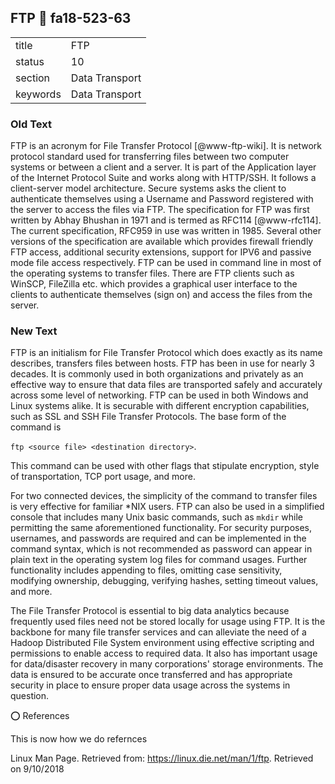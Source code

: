 ## FTP :wave: fa18-523-63


|          |                |
| -------- | -------------- |
| title    | FTP            | 
| status   | 10             |
| section  | Data Transport |
| keywords | Data Transport |

### Old Text

FTP is an acronym for File Transfer Protocol [@www-ftp-wiki]. It
is network protocol standard used for transferring files between two
computer systems or between a client and a server. It is part of the
Application layer of the Internet Protocol Suite and works along with
HTTP/SSH. It follows a client-server model architecture. Secure
systems asks the client to authenticate themselves using a Username
and Password registered with the server to access the files via
FTP. The specification for FTP was first written by Abhay Bhushan in
1971 and is termed as RFC114 [@www-rfc114]. The current
specification, RFC959 in use was written in 1985. Several other
versions of the specification are available which provides firewall
friendly FTP access, additional security extensions, support for IPV6
and passive mode file access respectively. FTP can be used in command
line in most of the operating systems to transfer files. There are FTP
clients such as WinSCP, FileZilla etc. which provides a graphical user
interface to the clients to authenticate themselves (sign on) and
access the files from the server.


     



### New Text

FTP is an initialism for File Transfer Protocol which does exactly as
its name describes, transfers files between hosts. FTP has been in use
for nearly 3 decades. It is commonly used in both organizations and
privately as an effective way to ensure that data files are
transported safely and accurately across some level of networking. FTP
can be used in both Windows and Linux systems alike. It is securable
with different encryption capabilities, such as SSL and SSH File
Transfer Protocols. The base form of the command is

`ftp <source file> <destination directory>`.

This command can be used with other flags
that stipulate encryption, style of transportation, TCP port usage,
and more.

For two connected devices, the simplicity of the command to transfer
files is very effective for familiar *NIX users. FTP can also be used
in a simplified console that includes many Unix basic commands, such
as `mkdir` while permitting the same aforementioned functionality. For
security purposes, usernames, and passwords are required and can be
implemented in the command syntax, which is not recommended as
password can appear in plain text in the operating system log files
for command usages. Further functionality includes appending to files,
omitting case sensitivity, modifying ownership, debugging, verifying
hashes, setting timeout values, and more.

The File Transfer Protocol is essential to big data analytics because
frequently used files need not be stored locally for usage using FTP.
It is the backbone for many file transfer services and can alleviate
the need of a Hadoop Distributed File System environment using
effective scripting and permissions to enable access to required data.
It also has important usage for data/disaster recovery in many
corporations' storage environments. The data is ensured to be accurate
once transferred and has appropriate security in place to ensure
proper data usage across the systems in question.  

:o: References

This is now how we do refernces

Linux
Man Page. Retrieved from: https://linux.die.net/man/1/ftp. Retrieved
on 9/10/2018
